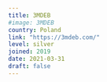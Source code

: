 ```yaml
---
title: 3MDEB
#image: 3MDEB
country: Poland
link: "https://3mdeb.com/"
level: silver
joined: 2019
date: 2021-03-31
draft: false
---
```

